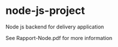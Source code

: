 # node-js-project
Node js backend for delivery application

See Rapport-Node.pdf for more information
